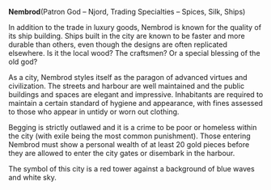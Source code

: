 **Nembrod**\(Patron God – Njord, Trading Specialties – Spices, Silk, Ships\)

In addition to the trade in luxury goods, Nembrod is known for the quality of its ship building. Ships built in the city are known to be faster and more durable than others, even though the designs are often replicated elsewhere. Is it the local wood? The craftsmen? Or a special blessing of the old god?

As a city, Nembrod styles itself as the paragon of advanced virtues and civilization. The streets and harbour are well maintained and the public buildings and spaces are elegant and impressive. Inhabitants are required to maintain a certain standard of hygiene and appearance, with fines assessed to those who appear in untidy or worn out clothing.

Begging is strictly outlawed and it is a crime to be poor or homeless within the city \(with exile being the most common punishment\). Those entering Nembrod must show a personal wealth of at least 20 gold pieces before they are allowed to enter the city gates or disembark in the harbour.

The symbol of this city is a red tower against a background of blue waves and white sky.

